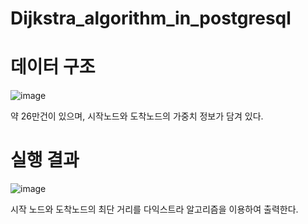 # Dijkstra_algorithm_in_postgresql

# 데이터 구조

![image](https://user-images.githubusercontent.com/63800086/149137474-dc99c80e-27b7-4055-834b-7eb7b3d2897d.png)

약 26만건이 있으며, 시작노드와 도착노드의 가중치 정보가 담겨 있다.


# 실행 결과

![image](https://user-images.githubusercontent.com/63800086/149137583-550d12f4-c636-4ee1-8591-f9903930da53.png)

시작 노드와 도착노드의 최단 거리를 다익스트라 알고리즘을 이용하여 출력한다.
